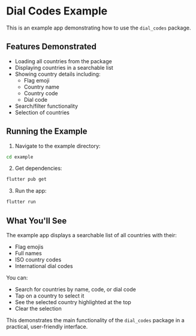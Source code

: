 # Dial Codes Example

This is an example app demonstrating how to use the `dial_codes` package.

## Features Demonstrated

- Loading all countries from the package
- Displaying countries in a searchable list
- Showing country details including:
  - Flag emoji
  - Country name
  - Country code
  - Dial code
- Search/filter functionality
- Selection of countries

## Running the Example

1. Navigate to the example directory:
```bash
cd example
```

2. Get dependencies:
```bash
flutter pub get
```

3. Run the app:
```bash
flutter run
```

## What You'll See

The example app displays a searchable list of all countries with their:
- Flag emojis
- Full names
- ISO country codes
- International dial codes

You can:
- Search for countries by name, code, or dial code
- Tap on a country to select it
- See the selected country highlighted at the top
- Clear the selection

This demonstrates the main functionality of the `dial_codes` package in a practical, user-friendly interface.
